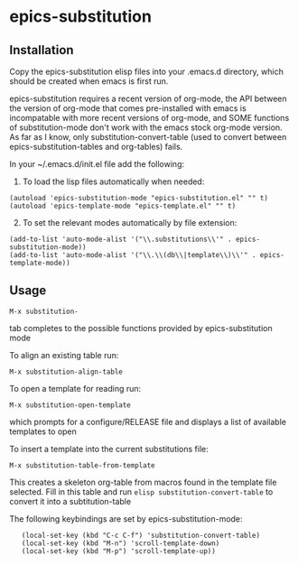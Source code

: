 # epics-substitution

## Installation
Copy the epics-substitution elisp files into your .emacs.d directory, which should be created when emacs is first run.

epics-substitution requires a recent version of org-mode, the API between the version of org-mode that comes pre-installed with emacs is incompatable with more recent versions of org-mode, and SOME functions of substitution-mode don't work with the emacs stock org-mode version. As far as I know, only substitution-convert-table (used to convert between epics-substitution-tables and org-tables) fails.

In your ~/.emacs.d/init.el file add the following:

1) To load the lisp files automatically when needed:
```elisp
(autoload 'epics-substitution-mode "epics-substitution.el" "" t)
(autoload 'epics-template-mode "epics-template.el" "" t)
```
2) To set the relevant modes automatically by file extension:
```elisp
(add-to-list 'auto-mode-alist '("\\.substitutions\\'" . epics-substitution-mode))
(add-to-list 'auto-mode-alist '("\\.\\(db\\|template\\)\\'" . epics-template-mode))
```

## Usage
```elisp
M-x substitution-
```
tab completes to the possible functions provided by epics-substitution mode


To align an existing table run:
```elisp
M-x substitution-align-table
```

To open a template for reading run:
```elisp
M-x substitution-open-template
```
which prompts for a configure/RELEASE file and displays a list
of available templates to open


To insert a template into the current substitutions file:
```elisp
M-x substitution-table-from-template
```
This creates a skeleton org-table from macros found in the template file selected.
Fill in this table and run ```elisp substitution-convert-table``` to convert it into
a subtitution-table




The following keybindings are set by epics-substitution-mode:
```elisp
   (local-set-key (kbd "C-c C-f") 'substitution-convert-table)
   (local-set-key (kbd "M-n") 'scroll-template-down)
   (local-set-key (kbd "M-p") 'scroll-template-up))
```


